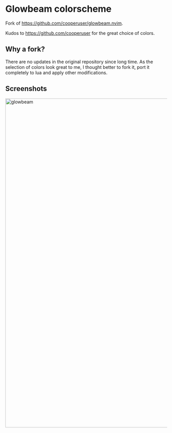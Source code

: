 # Glowbeam colorscheme

Fork of https://github.com/cooperuser/glowbeam.nvim. 

Kudos to https://github.com/cooperuser for the great choice of colors.

## Why a fork?

There are no updates in the original repository since long time. As the selection of colors look great to me, I thought better to fork it, port it completely to lua and apply other modifications.

## Screenshots

<img width="1680" height="1025" alt="glowbeam" src="https://github.com/user-attachments/assets/09e6ae03-bf5b-46ce-a2f3-9c5483c2db57" />
